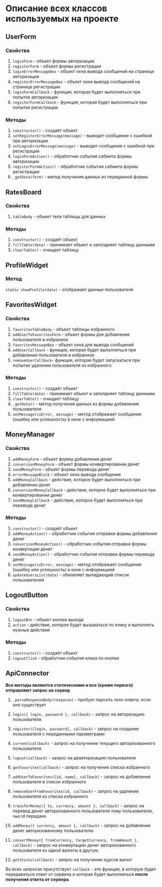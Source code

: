 # Описание всех классов используемых на проекте

## UserForm
### Свойства
1. `loginForm` - объект формы авторизации
2. `registerForm` - объект формы регистрации
3. `loginErrorMessageBox` - объект окна вывода сообщений на странице авторизации
4. `registerErrorMessageBox` - объект окна вывода сообщений на странице регистрации
5. `loginFormCallback` - функция, которая будет выполняться при попытке авторизации
6. `registerFormCallback` - функция, которая будет выполняться при попытке регистрации
### Методы
1. `constructor()` - создаёт объект
2. `setRegisterErrorMessage(message)` - выводит сообщение с ошибкой при авторизации
3. `setLoginErrorMessage(message)` - выводит сообщение с ошибкой при регистрации
4. `loginFormAction()` - обработчик события сабмита формы авторизации
5. `registerFormAction()` - обработчик события сабмита формы регистрации
6. `_getData(form)` - метод получения данных из переданной формы

## RatesBoard
### Свойства
1. `tableBody` - объект тела таблицы для данных
### Методы
1. `constructor()` - создаёт объект
2. `fillTable(data)` - принимает объект и заполдняет таблицу данными
3. `clearTable()` - очищает таблицу

## ProfileWidget
### Метод
`static showProfile(data)` - отображает данные пользователя

## FavoritesWidget
### Свойства
1. `favoritesTableBody` - объект таблицы избранного
2. `addUserToFavoritesForm` - объект формы для добавления пользователя в избранное
3. `favoritesMessageBox` - объект окна для вывода сообщений
4. `addUserCallback` - функция, которая будет выполняться при добавлении пользователя в избранное
5. `removeUserCallback`- функция, которая будет запускаться при попытке удаления пользователя из избранного
### Методы
1. `constructor()` - создаёт объект
2. `fillTable(data)` - принимает объект и заполдняет таблицу данными
3. `clearTable()` - очищает таблицу
4. `_getData()` - метод получения данных из формы добавления пользователя
5. `setMessage(isError, message)` - метод отображает сообщение (ошибку или успешность) в окне с информацией

## MoneyManager
### Свойства
1. `addMoneyForm` - объект формы добавления денег
2. `conversionMoneyForm` - объект формы конвертировании денег
3. `sendMoneyForm` - объект формы перевода денег
4. `errorMessageBlock` - объект окна вывода сообщения
5. `addMoneyCallback` - действие, которое будет выполняться при добавлении денег
6. `conversionMoneyCallback` - действие, которое будет выполняться при конвертировании денег
7. `sendMoneyCallback` - действие, которое будет выполняться при переводе денег
### Методы
1. `constructor()` - создаёт объект
2. `addMoneyAction()` - обработчик события отправки формы добавления денег
3. `conversionMoneyAction()` - обработчик события отправки формы конвертации денег
4. `sendMoneyAction()` - обработчик события отправки формы перевода денег
5. `setMessage(isError, message)` - метод отображает сообщение (ошибку или успешность) в окне с информацией
6. `updateUsersList(data)` - обновляет выпадающий список пользователей

## LogoutButton
### Свойства
1. `logoutBtn` - объект кнопки выхода
2. `action` - действие, которое будет вызываться по клику и выполнять нужные действия
### Методы
1. `constructor()` - создаёт объект
2. `logoutClick` - обработчик события клика по кнопке

## ApiConnector
**Все методы являются статическими и все (кроме первого) отправляют запрос на сервер**
1. `_parseResponseBody(response)` - пробует парсить тело ответа, если оно существует

2. `login({ login, password }, callback)` - запрос на авторизацию пользователя
3. `register({login, password}, callback)` - запрос на создание пользователя с переданными параметрами
4. `current(callback)` - запрос на получение текущего авторизованного пользователя
5. `logout(callback)` - запрос на деавторизацию пользователя

6. `getFavorites(callback)` - запрос на получение списка избранного
7. `addUserToFavorites({id, name}, callback)` - запрос на добавление пользователя в список избранного
8. `removeUserFromFavorites(id, callback)` - запрос на удаление пользователя из списка избранного

9. `transferMoney({ to, currency, amount }, callback)` - запрос на перевод денег авторизованного пользователя тому пользователю, чье id передано
10. `addMoney({ currency, amount }, callback)` - запрос на добавление денег авторизованному пользователю
11. `convertMoney({ fromCurrency, targetCurrency, fromAmount }, callback)` - запрос на конвертацию денег авторизованного пользователя из одной валюты в другую

12. `getStocks(callback)` - запрос на получение курсов валют

Во всех запросах присутствует `callback` - это функция, в которую будет передаваться ответ от сервела и которая будет выполняться **после получения ответа от сервера**.